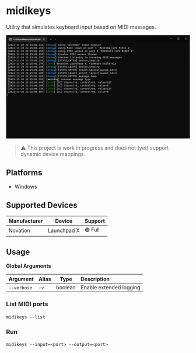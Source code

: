 ﻿# midikeys

Utility that simulates keyboard input based on MIDI messages.

![Screenshot](docs/images/screenshot.jpg)

> ⚠️ This project is work in progress and does not (yet) support dynamic device mappings.

## Platforms

- Windows

## Supported Devices

| Manufacturer | Device | Support |
| --- | --- | --- |
| Novation | Launchpad X | 🟢 Full |

## Usage

**Global Arguments**

| Argument | Alias | Type | Description |
| :------- | :---- | :--: | :---------- |
| `--verbose` | `-v` | boolean | Enable extended logging |

### List MIDI ports

```shell
midikeys --list
```

### Run

```shell
midikeys --input=<port> --output=<port>
```